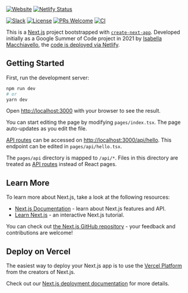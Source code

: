 [![Website](https://img.shields.io/website?url=https%3A%2F%2Forcahome.netlify.app)](https://orcahome.netlify.app/)
[![Netlify Status](https://api.netlify.com/api/v1/badges/a747055d-dd45-4de4-a666-57578ff6837b/deploy-status)](https://app.netlify.com/sites/orcahome/deploys)

[![Slack](https://img.shields.io/badge/slack-%23orcahome-blue.svg?logo=slack)](https://join.slack.com/t/orcasound/shared_invite/zt-bd1jk2q9-FjeWr3OzocDBwDgS0g1FdQ)
[![License](https://img.shields.io/github/license/orcasound/orcahome)](https://github.com/orcasound/orcahome/blob/master/LICENSE)
[![PRs Welcome](https://img.shields.io/badge/PRs-welcome-green.svg)](https://github.com/orcasound/orcahome/blob/master/CONTRIBUTING.md)
[![CI](https://github.com/orcasound/orcahome/actions/workflows/ci.yml/badge.svg?branch=main)](https://github.com/orcasound/orcahome/actions/workflows/ci.yml)

This is a [Next.js](https://nextjs.org/) project bootstrapped with [`create-next-app`](https://github.com/vercel/next.js/tree/canary/packages/create-next-app). Developed initially as a Google Summer of Code project in 2021 by [Isabella Macchiavello](https://www.linkedin.com/in/isabella-macchiavello-223338205/), the [code is deployed via Netlify](https://orcahome.netlify.app/). 

## Getting Started

First, run the development server:

```bash
npm run dev
# or
yarn dev
```

Open [http://localhost:3000](http://localhost:3000) with your browser to see the result.

You can start editing the page by modifying `pages/index.tsx`. The page auto-updates as you edit the file.

[API routes](https://nextjs.org/docs/api-routes/introduction) can be accessed on [http://localhost:3000/api/hello](http://localhost:3000/api/hello). This endpoint can be edited in `pages/api/hello.tsx`.

The `pages/api` directory is mapped to `/api/*`. Files in this directory are treated as [API routes](https://nextjs.org/docs/api-routes/introduction) instead of React pages.

## Learn More

To learn more about Next.js, take a look at the following resources:

- [Next.js Documentation](https://nextjs.org/docs) - learn about Next.js features and API.
- [Learn Next.js](https://nextjs.org/learn) - an interactive Next.js tutorial.

You can check out [the Next.js GitHub repository](https://github.com/vercel/next.js/) - your feedback and contributions are welcome!

## Deploy on Vercel

The easiest way to deploy your Next.js app is to use the [Vercel Platform](https://vercel.com/new?utm_medium=default-template&filter=next.js&utm_source=create-next-app&utm_campaign=create-next-app-readme) from the creators of Next.js.

Check out our [Next.js deployment documentation](https://nextjs.org/docs/deployment) for more details.
